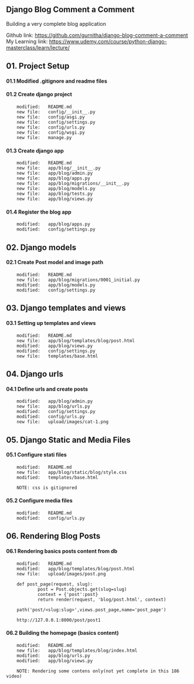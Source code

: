 ## Django Blog Comment a Comment 

Building a very complete blog application

Github link: https://github.com/gurnitha/django-blog-comment-a-comment
My Learning link: https://www.udemy.com/course/python-django-masterclass/learn/lecture/


## 01. Project Setup


#### 01.1 Modified .gitignore and readme files


#### 01.2 Create django project

        modified:   README.md
        new file:   config/__init__.py
        new file:   config/asgi.py
        new file:   config/settings.py
        new file:   config/urls.py
        new file:   config/wsgi.py
        new file:   manage.py


#### 01.3 Create django app

        modified:   README.md
        new file:   app/blog/__init__.py
        new file:   app/blog/admin.py
        new file:   app/blog/apps.py
        new file:   app/blog/migrations/__init__.py
        new file:   app/blog/models.py
        new file:   app/blog/tests.py
        new file:   app/blog/views.py


#### 01.4 Register the blog app

        modified:   app/blog/apps.py
        modified:   config/settings.py



## 02. Django models


#### 02.1 Create Post model and image path

        modified:   README.md
        new file:   app/blog/migrations/0001_initial.py
        modified:   app/blog/models.py
        modified:   config/settings.py



## 03. Django templates and views


#### 03.1 Setting up templates and views

        modified:   README.md
        new file:   app/blog/templates/blog/post.html
        modified:   app/blog/views.py
        modified:   config/settings.py
        new file:   templates/base.html



## 04. Django urls


#### 04.1 Define urls and create posts

        modified:   app/blog/admin.py
        new file:   app/blog/urls.py
        modified:   config/settings.py
        modified:   config/urls.py
        new file:   upload/images/cat-1.png



## 05. Django Static and Media Files


#### 05.1 Configure stati files

        modified:   README.md
        new file:   app/blog/static/blog/style.css
        modified:   templates/base.html

        NOTE: css is gitignored


#### 05.2 Configure media files

        modified:   README.md
        modified:   config/urls.py



## 06. Rendering Blog Posts


#### 06.1 Rendering basics posts content from db

        modified:   README.md
        modified:   app/blog/templates/blog/post.html
        new file:   upload/images/post.png

        def post_page(request, slug):
                post = Post.objects.get(slug=slug)
                context = {'post':post}
                return render(request, 'blog/post.html', context)

        path('post/<slug:slug>',views.post_page,name='post_page')

        http://127.0.0.1:8000/post/post1


#### 06.2 Building the homepage (basics content)

        modified:   README.md
        new file:   app/blog/templates/blog/index.html
        modified:   app/blog/urls.py
        modified:   app/blog/views.py

        NOTE: Rendering some contens only(not yet complete in this 186 video)
